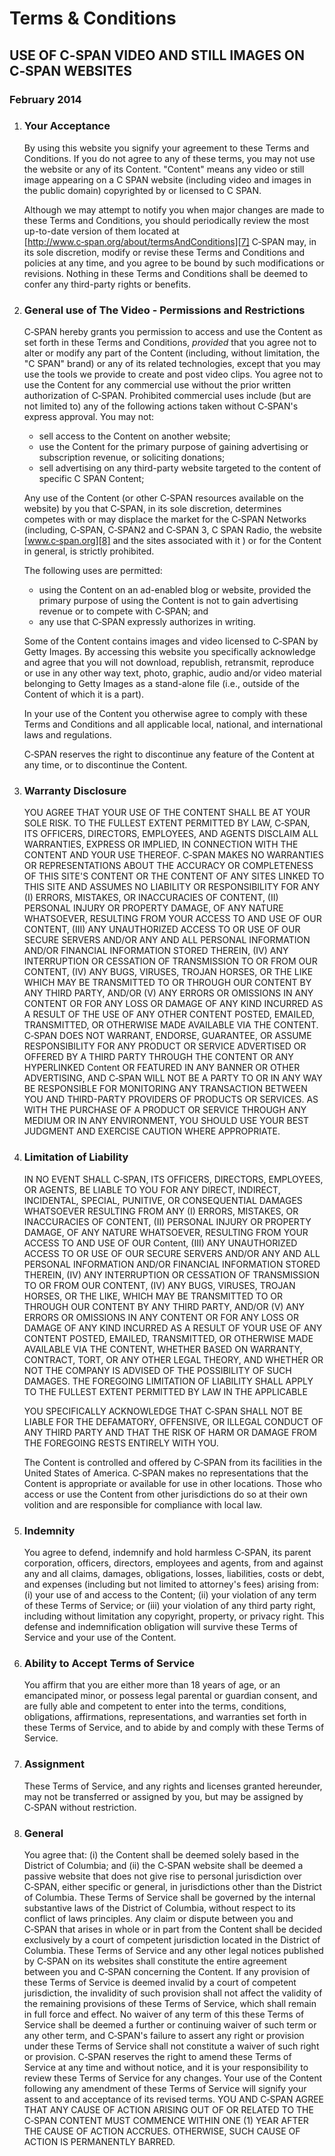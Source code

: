 # Terms & Conditions

## USE OF C‑SPAN VIDEO AND STILL IMAGES ON C‑SPAN WEBSITES

### February 2014

1.  ### Your Acceptance
    
    By using this website you signify your agreement to these Terms and Conditions. If you do not agree to any of these terms, you may not use the website or any of its Content. "Content" means any video or still image appearing on a C SPAN website (including video and images in the public domain) copyrighted by or licensed to C SPAN.
    
    Although we may attempt to notify you when major changes are made to these Terms and Conditions, you should periodically review the most up-to-date version of them located at [http://www.c‑span.org/about/termsAndConditions][7] C‑SPAN may, in its sole discretion, modify or revise these Terms and Conditions and policies at any time, and you agree to be bound by such modifications or revisions. Nothing in these Terms and Conditions shall be deemed to confer any third-party rights or benefits.
1.  
    ### General use of The Video - Permissions and Restrictions
    
    C‑SPAN hereby grants you permission to access and use the Content as set forth in these Terms and Conditions, _provided_ that you agree not to alter or modify any part of the Content (including, without limitation, the "C SPAN" brand) or any of its related technologies, except that you may use the tools we provide to create and post video clips. You agree not to use the Content for any commercial use without the prior written authorization of C‑SPAN. Prohibited commercial uses include (but are not limited to) any of the following actions taken without C‑SPAN's express approval. You may not:
    
    *   sell access to the Content on another website;
    *   use the Content for the primary purpose of gaining advertising or subscription revenue, or soliciting donations;
    *   sell advertising on any third-party website targeted to the content of specific C SPAN Content;
        
    
    Any use of the Content (or other C‑SPAN resources available on the website) by you that C‑SPAN, in its sole discretion, determines competes with or may displace the market for the C‑SPAN Networks (including, C‑SPAN, C‑SPAN2 and C‑SPAN 3, C SPAN Radio, the website [www.c‑span.org][8] and the sites associated with it ) or for the Content in general, is strictly prohibited.
    
    The following uses are permitted:
    
    *   using the Content on an ad-enabled blog or website, provided the primary purpose of using the Content is not to gain advertising revenue or to compete with C‑SPAN; and
    *   any use that C‑SPAN expressly authorizes in writing.
        
    
    Some of the Content contains images and video licensed to C‑SPAN by Getty Images. By accessing this website you specifically acknowledge and agree that you will not download, republish, retransmit, reproduce or use in any other way text, photo, graphic, audio and/or video material belonging to Getty Images as a stand-alone file (i.e., outside of the Content of which it is a part).
    
    In your use of the Content you otherwise agree to comply with these Terms and Conditions and all applicable local, national, and international laws and regulations.
    
    C‑SPAN reserves the right to discontinue any feature of the Content at any time, or to discontinue the Content.
1.  
    ### Warranty Disclosure
    
    YOU AGREE THAT YOUR USE OF THE CONTENT SHALL BE AT YOUR SOLE RISK. TO THE FULLEST EXTENT PERMITTED BY LAW, C‑SPAN, ITS OFFICERS, DIRECTORS, EMPLOYEES, AND AGENTS DISCLAIM ALL WARRANTIES, EXPRESS OR IMPLIED, IN CONNECTION WITH THE CONTENT AND YOUR USE THEREOF. C‑SPAN MAKES NO WARRANTIES OR REPRESENTATIONS ABOUT THE ACCURACY OR COMPLETENESS OF THIS SITE'S CONTENT OR THE CONTENT OF ANY SITES LINKED TO THIS SITE AND ASSUMES NO LIABILITY OR RESPONSIBILITY FOR ANY (I) ERRORS, MISTAKES, OR INACCURACIES OF CONTENT, (II) PERSONAL INJURY OR PROPERTY DAMAGE, OF ANY NATURE WHATSOEVER, RESULTING FROM YOUR ACCESS TO AND USE OF OUR CONTENT, (III) ANY UNAUTHORIZED ACCESS TO OR USE OF OUR SECURE SERVERS AND/OR ANY AND ALL PERSONAL INFORMATION AND/OR FINANCIAL INFORMATION STORED THEREIN, (IV) ANY INTERRUPTION OR CESSATION OF TRANSMISSION TO OR FROM OUR CONTENT, (IV) ANY BUGS, VIRUSES, TROJAN HORSES, OR THE LIKE WHICH MAY BE TRANSMITTED TO OR THROUGH OUR CONTENT BY ANY THIRD PARTY, AND/OR (V) ANY ERRORS OR OMISSIONS IN ANY CONTENT OR FOR ANY LOSS OR DAMAGE OF ANY KIND INCURRED AS A RESULT OF THE USE OF ANY OTHER CONTENT POSTED, EMAILED, TRANSMITTED, OR OTHERWISE MADE AVAILABLE VIA THE CONTENT. C‑SPAN DOES NOT WARRANT, ENDORSE, GUARANTEE, OR ASSUME RESPONSIBILITY FOR ANY PRODUCT OR SERVICE ADVERTISED OR OFFERED BY A THIRD PARTY THROUGH THE CONTENT OR ANY HYPERLINKED Content OR FEATURED IN ANY BANNER OR OTHER ADVERTISING, AND C‑SPAN WILL NOT BE A PARTY TO OR IN ANY WAY BE RESPONSIBLE FOR MONITORING ANY TRANSACTION BETWEEN YOU AND THIRD-PARTY PROVIDERS OF PRODUCTS OR SERVICES. AS WITH THE PURCHASE OF A PRODUCT OR SERVICE THROUGH ANY MEDIUM OR IN ANY ENVIRONMENT, YOU SHOULD USE YOUR BEST JUDGMENT AND EXERCISE CAUTION WHERE APPROPRIATE.
1.  
    ### Limitation of Liability
    
    IN NO EVENT SHALL C‑SPAN, ITS OFFICERS, DIRECTORS, EMPLOYEES, OR AGENTS, BE LIABLE TO YOU FOR ANY DIRECT, INDIRECT, INCIDENTAL, SPECIAL, PUNITIVE, OR CONSEQUENTIAL DAMAGES WHATSOEVER RESULTING FROM ANY (I) ERRORS, MISTAKES, OR INACCURACIES OF CONTENT, (II) PERSONAL INJURY OR PROPERTY DAMAGE, OF ANY NATURE WHATSOEVER, RESULTING FROM YOUR ACCESS TO AND USE OF OUR Content, (III) ANY UNAUTHORIZED ACCESS TO OR USE OF OUR SECURE SERVERS AND/OR ANY AND ALL PERSONAL INFORMATION AND/OR FINANCIAL INFORMATION STORED THEREIN, (IV) ANY INTERRUPTION OR CESSATION OF TRANSMISSION TO OR FROM OUR CONTENT, (IV) ANY BUGS, VIRUSES, TROJAN HORSES, OR THE LIKE, WHICH MAY BE TRANSMITTED TO OR THROUGH OUR CONTENT BY ANY THIRD PARTY, AND/OR (V) ANY ERRORS OR OMISSIONS IN ANY CONTENT OR FOR ANY LOSS OR DAMAGE OF ANY KIND INCURRED AS A RESULT OF YOUR USE OF ANY CONTENT POSTED, EMAILED, TRANSMITTED, OR OTHERWISE MADE AVAILABLE VIA THE CONTENT, WHETHER BASED ON WARRANTY, CONTRACT, TORT, OR ANY OTHER LEGAL THEORY, AND WHETHER OR NOT THE COMPANY IS ADVISED OF THE POSSIBILITY OF SUCH DAMAGES. THE FOREGOING LIMITATION OF LIABILITY SHALL APPLY TO THE FULLEST EXTENT PERMITTED BY LAW IN THE APPLICABLE
    
    YOU SPECIFICALLY ACKNOWLEDGE THAT C‑SPAN SHALL NOT BE LIABLE FOR THE DEFAMATORY, OFFENSIVE, OR ILLEGAL CONDUCT OF ANY THIRD PARTY AND THAT THE RISK OF HARM OR DAMAGE FROM THE FOREGOING RESTS ENTIRELY WITH YOU.
    
    The Content is controlled and offered by C‑SPAN from its facilities in the United States of America. C‑SPAN makes no representations that the Content is appropriate or available for use in other locations. Those who access or use the Content from other jurisdictions do so at their own volition and are responsible for compliance with local law.
1.  
    ### Indemnity
    
    You agree to defend, indemnify and hold harmless C‑SPAN, its parent corporation, officers, directors, employees and agents, from and against any and all claims, damages, obligations, losses, liabilities, costs or debt, and expenses (including but not limited to attorney's fees) arising from: (i) your use of and access to the Content; (ii) your violation of any term of these Terms of Service; or (iii) your violation of any third party right, including without limitation any copyright, property, or privacy right. This defense and indemnification obligation will survive these Terms of Service and your use of the Content.
1.  
    ### Ability to Accept Terms of Service
    
    You affirm that you are either more than 18 years of age, or an emancipated minor, or possess legal parental or guardian consent, and are fully able and competent to enter into the terms, conditions, obligations, affirmations, representations, and warranties set forth in these Terms of Service, and to abide by and comply with these Terms of Service.
1.  
    ### Assignment
    
    These Terms of Service, and any rights and licenses granted hereunder, may not be transferred or assigned by you, but may be assigned by C‑SPAN without restriction.
1.  
    ### General
    
    You agree that: (i) the Content shall be deemed solely based in the District of Columbia; and (ii) the C‑SPAN website shall be deemed a passive website that does not give rise to personal jurisdiction over C‑SPAN, either specific or general, in jurisdictions other than the District of Columbia. These Terms of Service shall be governed by the internal substantive laws of the District of Columbia, without respect to its conflict of laws principles. Any claim or dispute between you and C‑SPAN that arises in whole or in part from the Content shall be decided exclusively by a court of competent jurisdiction located in the District of Columbia. These Terms of Service and any other legal notices published by C‑SPAN on its websites shall constitute the entire agreement between you and C‑SPAN concerning the Content. If any provision of these Terms of Service is deemed invalid by a court of competent jurisdiction, the invalidity of such provision shall not affect the validity of the remaining provisions of these Terms of Service, which shall remain in full force and effect. No waiver of any term of this these Terms of Service shall be deemed a further or continuing waiver of such term or any other term, and C‑SPAN's failure to assert any right or provision under these Terms of Service shall not constitute a waiver of such right or provision. C‑SPAN reserves the right to amend these Terms of Service at any time and without notice, and it is your responsibility to review these Terms of Service for any changes. Your use of the Content following any amendment of these Terms of Service will signify your assent to and acceptance of its revised terms. YOU AND C‑SPAN AGREE THAT ANY CAUSE OF ACTION ARISING OUT OF OR RELATED TO THE C‑SPAN CONTENT MUST COMMENCE WITHIN ONE (1) YEAR AFTER THE CAUSE OF ACTION ACCRUES. OTHERWISE, SUCH CAUSE OF ACTION IS PERMANENTLY BARRED.
    

[0]: http://www.c-span.org/about/termsAndConditions/
[1]: http://www.c-span.org/networks/
[2]: http://www.c-span.org/networks/?channel=radio
[3]: http://www.c-span.org/
[4]: http://www.c-span.org/schedule/
[5]: http://www.c-span.org/about/termsAndConditions/#
[6]: http://www.c-span.org/congress/
[7]: http://www.c‑span.org/about/termsAndConditions
[8]: http://www.c‑span.org
[9]: http://www.c-span.org/about/mission/
[10]: http://www.c-span.org/about/history/
[11]: http://www.c-span.org/special/?camerasInTheCourt
[12]: http://www.c-span.org/about/milestones/
[13]: http://www.c-span.org/about/leadership/
[14]: http://c-span.iapplicants.com/searchjobs.php
[15]: http://www.c-span.org/series/?community
[16]: http://www.c-span.org/about/videoLibrary/
[17]: http://static.c-span.org/assets/documents/C-SPANViewersGuide.pdf
[18]: http://www.c-spanclassroom.org/
[19]: http://www.c-span.org/blog/
[20]: http://www.c-span.org/series/browse/
[21]: http://www.c-span.org/about/pressCenter/
[22]: http://www.c-span.org/about/faq/
[23]: http://www.c-span.org/about/contactUs/
[24]: http://shopping.netsuite.com/c-span
[25]: http://www.c-span.org/about/books/
[26]: http://www.c-span.org/MyC-SPAN/login/
[27]: https://itunes.apple.com/us/app/c-span-radio/id322447301
[28]: https://play.google.com/store/apps/details?id=com.jacobsmedia.CSpan
[29]: http://appworld.blackberry.com/webstore/content/45013
[30]: http://www.c-span.org/podcasts/
[31]: http://www.c-span.org/about/copyrightsAndLicensing/
[32]: http://www.c-span.org/about/termsAndConditions/
[33]: http://www.c-span.org/about/privacy/
